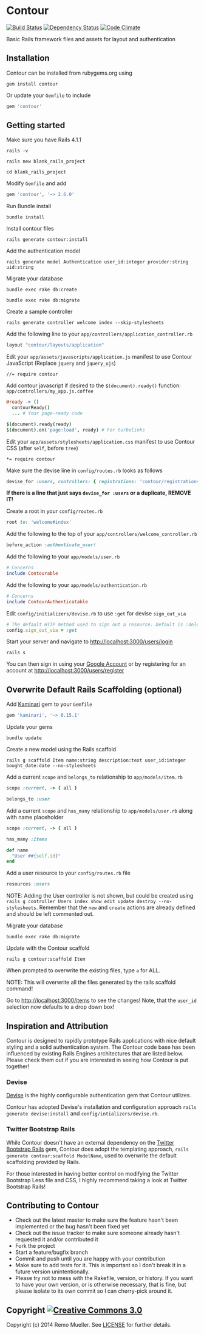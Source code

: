 # Contour

[![Build Status](https://travis-ci.org/remomueller/contour.svg?branch=master)](https://travis-ci.org/remomueller/contour)
[![Dependency Status](https://gemnasium.com/remomueller/contour.svg)](https://gemnasium.com/remomueller/contour)
[![Code Climate](https://codeclimate.com/github/remomueller/contour.png)](https://codeclimate.com/github/remomueller/contour)

Basic Rails framework files and assets for layout and authentication

## Installation

Contour can be installed from rubygems.org using

```
gem install contour
```

Or update your `Gemfile` to include

```ruby
gem 'contour'
```

## Getting started

Make sure you have Rails 4.1.1

```
rails -v

rails new blank_rails_project

cd blank_rails_project
```

Modify `Gemfile` and add

```ruby
gem 'contour', '~> 2.6.0'
```

Run Bundle install

```
bundle install
```

Install contour files

```
rails generate contour:install
```

Add the authentication model

```
rails generate model Authentication user_id:integer provider:string uid:string
```

Migrate your database

```
bundle exec rake db:create

bundle exec rake db:migrate
```

Create a sample controller

```
rails generate controller welcome index --skip-stylesheets
```

Add the following line to your `app/controllers/application_controller.rb`

```ruby
layout "contour/layouts/application"
```

Edit your `app/assets/javascripts/application.js` manifest to use Contour JavaScript (Replace `jquery` and `jquery_ujs`)

```
//= require contour
```

Add contour javascript if desired to the `$(document).ready()` function: `app/controllers/my_app.js.coffee`

```coffee
@ready -> ()
  contourReady()
  ... # Your page-ready code

$(document).ready(ready)
$(document).on('page:load', ready) # For turbolinks
```

Edit your `app/assets/stylesheets/application.css` manifest to use Contour CSS (after `self`, before `tree`)

```
*= require contour
```

Make sure the devise line in `config/routes.rb` looks as follows

```ruby
devise_for :users, controllers: { registrations: 'contour/registrations', sessions: 'contour/sessions', passwords: 'contour/passwords', confirmations: 'contour/confirmations', unlocks: 'contour/unlocks' }, path_names: { sign_up: 'register', sign_in: 'login' }
```

**If there is a line that just says `devise_for :users` or a duplicate, REMOVE IT!**

Create a root in your `config/routes.rb`

```ruby
root to: 'welcome#index'
```

Add the following to the top of your `app/controllers/welcome_controller.rb`

```ruby
before_action :authenticate_user!
```

Add the following to your `app/models/user.rb`

```ruby
# Concerns
include Contourable
```

Add the following to your `app/models/authentication.rb`

```ruby
# Concerns
include ContourAuthenticatable
```

Edit `config/initializers/devise.rb` to use `:get` for devise `sign_out_via`

```ruby
# The default HTTP method used to sign out a resource. Default is :delete.
config.sign_out_via = :get
```

Start your server and navigate to [http://localhost:3000/users/login](http://localhost:3000/users/login)

```
rails s
```

You can then sign in using your [Google Account](http://localhost:3000/auth/google_apps?domain=gmail.com) or by registering for an account at [http://localhost:3000/users/register](http://localhost:3000/users/register)

## Overwrite Default Rails Scaffolding (optional)

Add [Kaminari](https://github.com/amatsuda/kaminari) gem to your `Gemfile`

```ruby
gem 'kaminari', '~> 0.15.1'
```

Update your gems

```
bundle update
```

Create a new model using the Rails scaffold

```
rails g scaffold Item name:string description:text user_id:integer bought_date:date --no-stylesheets
```

Add a current `scope` and `belongs_to` relationship to `app/models/item.rb`

```ruby
scope :current, -> { all }

belongs_to :user
```

Add a current `scope` and `has_many` relationship to `app/models/user.rb` along with name placeholder

```ruby
scope :current, -> { all }

has_many :items

def name
  "User ##{self.id}"
end
```

Add a user resource to your `config/routes.rb` file

```ruby
resources :users
```

NOTE: Adding the User controller is not shown, but could be created using `rails g controller Users index show edit update destroy --no-stylesheets`. Remember that the `new` and `create` actions are already defined and should be left commented out.

Migrate your database

```
bundle exec rake db:migrate
```

Update with the Contour scaffold

```
rails g contour:scaffold Item
```

When prompted to overwrite the existing files, type `a` for ALL.

NOTE: This will overwrite all the files generated by the rails scaffold command!

Go to [http://localhost:3000/items](http://localhost:3000/items) to see the changes! Note, that the `user_id` selection now defaults to a drop down box!

## Inspiration and Attribution

Contour is designed to rapidly prototype Rails applications with nice default styling and a solid authentication system. The Contour code base has been influenced by existing Rails Engines architectures that are listed below. Please check them out if you are interested in seeing how Contour is put together!

### Devise

[Devise](https://github.com/plataformatec/devise) is the highly configurable authentication gem that Contour utilizes.

Contour has adopted Devise's installation and configuration approach `rails generate devise:install` and `config/intializers/devise.rb`.

### Twitter Bootstrap Rails

While Contour doesn't have an external dependency on the [Twitter Bootstrap Rails](https://github.com/seyhunak/twitter-bootstrap-rails) gem, Contour does adopt the templating approach, `rails generate contour:scaffold ModelName`, used to overwrite the default scaffolding provided by Rails.

For those interested in having better control on modifying the Twitter Bootstrap Less file and CSS, I highly recommend taking a look at Twitter Bootstrap Rails!

## Contributing to Contour

- Check out the latest master to make sure the feature hasn't been implemented or the bug hasn't been fixed yet
- Check out the issue tracker to make sure someone already hasn't requested it and/or contributed it
- Fork the project
- Start a feature/bugfix branch
- Commit and push until you are happy with your contribution
- Make sure to add tests for it. This is important so I don't break it in a future version unintentionally.
- Please try not to mess with the Rakefile, version, or history. If you want to have your own version, or is otherwise necessary, that is fine, but please isolate to its own commit so I can cherry-pick around it.

## Copyright [![Creative Commons 3.0](http://i.creativecommons.org/l/by-nc-sa/3.0/80x15.png)](http://creativecommons.org/licenses/by-nc-sa/3.0)

Copyright (c) 2014 Remo Mueller. See [LICENSE](https://github.com/remomueller/contour/blob/master/LICENSE) for further details.
